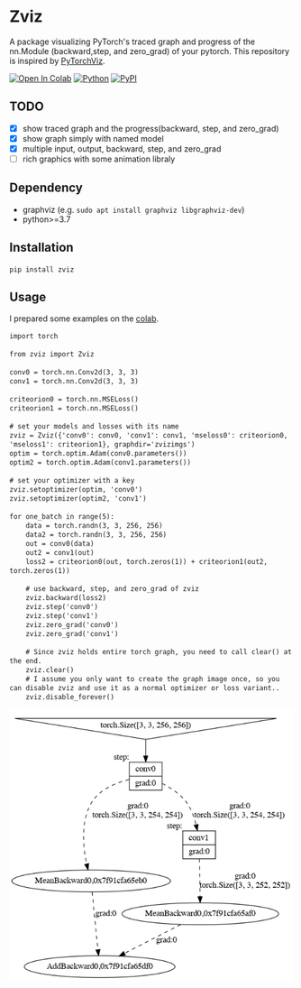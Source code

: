 Zviz
====
A package visualizing PyTorch's traced graph and progress of the nn.Module (backward,step, and zero_grad) of your pytorch.
This repository is inspired by [PyTorchViz](https://raw.githubusercontent.com/szagoruyko/pytorchviz/).


[![Open In Colab](https://colab.research.google.com/assets/colab-badge.svg)](https://colab.research.google.com/drive/18K71_mChwZYPl3nN9Q8BezJeN9wgi3b6?usp=sharing)
[![Python](https://img.shields.io/pypi/pyversions/zviz.svg?style=plastic)](https://badge.fury.io/py/zviz)
[![PyPI](https://badge.fury.io/py/zviz.svg)](https://badge.fury.io/py/zviz)
## TODO
- [x] show traced graph and the progress(backward, step, and zero_grad)
- [x] show graph simply with named model
- [x] multiple input, output, backward, step, and zero_grad
- [ ] rich graphics with some animation libraly
## Dependency
- graphviz
  (e.g. ```sudo apt install graphviz libgraphviz-dev```)
- python>=3.7
## Installation
```
pip install zviz
```

## Usage
I prepared some examples on the [colab](https://colab.research.google.com/drive/18K71_mChwZYPl3nN9Q8BezJeN9wgi3b6?usp=sharing).

```
import torch

from zviz import Zviz

conv0 = torch.nn.Conv2d(3, 3, 3)
conv1 = torch.nn.Conv2d(3, 3, 3)

criteorion0 = torch.nn.MSELoss()
criteorion1 = torch.nn.MSELoss()

# set your models and losses with its name
zviz = Zviz({'conv0': conv0, 'conv1': conv1, 'mseloss0': criteorion0, 'mseloss1': criteorion1}, graphdir='zvizimgs')
optim = torch.optim.Adam(conv0.parameters())
optim2 = torch.optim.Adam(conv1.parameters())

# set your optimizer with a key
zviz.setoptimizer(optim, 'conv0')
zviz.setoptimizer(optim2, 'conv1')

for one_batch in range(5):
    data = torch.randn(3, 3, 256, 256)
    data2 = torch.randn(3, 3, 256, 256)
    out = conv0(data)
    out2 = conv1(out)
    loss2 = criteorion0(out, torch.zeros(1)) + criteorion1(out2, torch.zeros(1))

    # use backward, step, and zero_grad of zviz
    zviz.backward(loss2)
    zviz.step('conv0')
    zviz.step('conv1')
    zviz.zero_grad('conv0')
    zviz.zero_grad('conv1')

    # Since zviz holds entire torch graph, you need to call clear() at the end.
    zviz.clear()
    # I assume you only want to create the graph image once, so you can disable zviz and use it as a normal optimizer or loss variant..
    zviz.disable_forever()

```
![image](https://github.com/hokuseihal/torchzviz/blob/master/example.gif)
